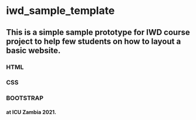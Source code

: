 # iwd_sample_template
## This is a simple sample prototype for IWD course project to help few students on how to layout a basic website.
### HTML
### CSS
### BOOTSTRAP
#### at ICU Zambia 2021.
